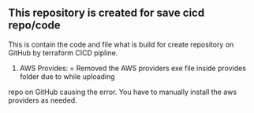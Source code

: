 ## This repository is created for save cicd repo/code ##

This is contain the code and file what is build for create repository on GitHub by terraform CICD pipline.

1) AWS Provides: = Removed the AWS providers exe file inside provides folder due to while uploading

repo on GitHub causing the error. You have to manually install the aws providers as needed.
